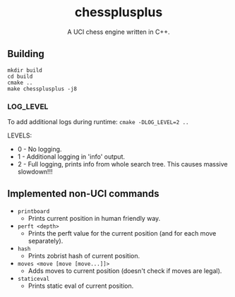<h1 align="center">chessplusplus</h1>

<p align="center">
  A UCI chess engine written in C++.
</p>

## Building

```
mkdir build
cd build
cmake ..
make chessplusplus -j8
```

### LOG\_LEVEL
To add additional logs during runtime:
`cmake -DLOG_LEVEL=2 ..`

LEVELS:
- 0 - No logging.
- 1 - Additional logging in 'info' output.
- 2 - Full logging, prints info from whole search tree. This causes massive slowdown!!!

## Implemented non-UCI commands
- `printboard`
  - Prints current position in human friendly way.
- `perft <depth>`
  - Prints the perft value for the current position (and for each move separately).
- `hash`
  - Prints zobrist hash of current position.
- `moves <move [move [move...]]>`
  - Adds moves to current position (doesn't check if moves are legal).
- `staticeval`
  - Prints static eval of current position.
